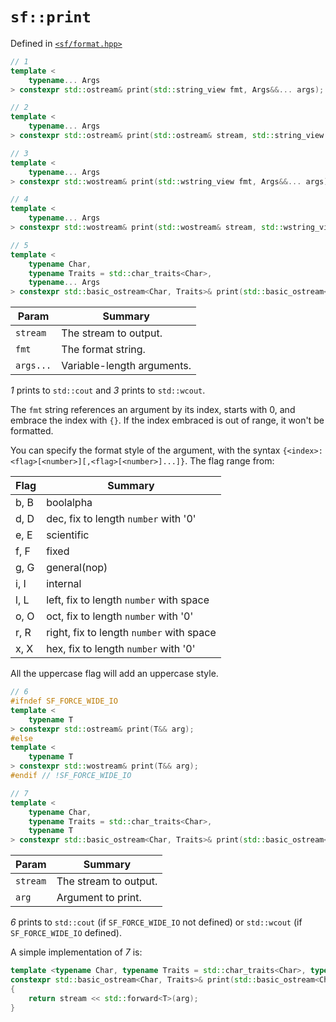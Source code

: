 # `sf::print`
Defined in [`<sf/format.hpp>`](./index.md)
``` c++
// 1
template <
    typename... Args
> constexpr std::ostream& print(std::string_view fmt, Args&&... args);

// 2
template <
    typename... Args
> constexpr std::ostream& print(std::ostream& stream, std::string_view fmt, Args&&... args);

// 3
template <
    typename... Args
> constexpr std::wostream& print(std::wstring_view fmt, Args&&... args);

// 4
template <
    typename... Args
> constexpr std::wostream& print(std::wostream& stream, std::wstring_view fmt, Args&&... args);

// 5
template <
    typename Char, 
    typename Traits = std::char_traits<Char>, 
    typename... Args
> constexpr std::basic_ostream<Char, Traits>& print(std::basic_ostream<Char, Traits>& stream, std::basic_string_view<Char, Traits> fmt, Args&&... args);
```

|Param|Summary|
|-|-|
|`stream`|The stream to output.|
|`fmt`|The format string.|
|`args...`|Variable-length arguments.|

*1* prints to `std::cout` and *3* prints to `std::wcout`.

The `fmt` string references an argument by its index, starts with 0, and embrace the index with `{}`. If the index embraced is out of range, it won't be formatted.

You can specify the format style of the argument, with the syntax `{<index>:<flag>[<number>][,<flag>[<number>]...]}`. The flag range from:

|Flag|Summary|
|-|-|
|b, B|boolalpha|
|d, D|dec, fix to length `number` with '0'|
|e, E|scientific|
|f, F|fixed|
|g, G|general(nop)|
|i, I|internal|
|l, L|left, fix to length `number` with space|
|o, O|oct, fix to length `number` with '0'|
|r, R|right, fix to length `number` with space|
|x, X|hex, fix to length `number` with '0'|

All the uppercase flag will add an uppercase style.

``` c++
// 6
#ifndef SF_FORCE_WIDE_IO
template <
    typename T
> constexpr std::ostream& print(T&& arg);
#else
template <
    typename T
> constexpr std::wostream& print(T&& arg);
#endif // !SF_FORCE_WIDE_IO

// 7
template <
    typename Char, 
    typename Traits = std::char_traits<Char>, 
    typename T
> constexpr std::basic_ostream<Char, Traits>& print(std::basic_ostream<Char, Traits>& stream, T&& arg);
```

|Param|Summary|
|-|-|
|`stream`|The stream to output.|
|`arg`|Argument to print.|

*6* prints to `std::cout` (if `SF_FORCE_WIDE_IO` not defined) or `std::wcout` (if `SF_FORCE_WIDE_IO` defined).

A simple implementation of *7* is:
``` c++
template <typename Char, typename Traits = std::char_traits<Char>, typename T>
constexpr std::basic_ostream<Char, Traits>& print(std::basic_ostream<Char, Traits>& stream, T&& arg)
{
    return stream << std::forward<T>(arg);
}
```
